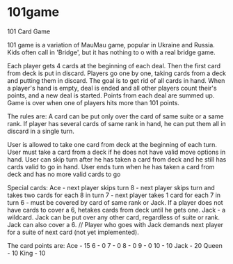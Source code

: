 # 101game
101 Card Game

101 game is a variation of MauMau game, popular in Ukraine and Russia. Kids often call in 'Bridge', but it has nothing to o with a real bridge game.

Each player gets 4 cards at the beginning of each deal. Then the first card from deck is put in discard.
Players go one by one, taking cards from a deck and putting them in discard.
The goal is to get rid of all cards in hand.
When a player's hand is empty, deal is ended and all other players count their's points, and a new deal is started.
Points from each deal are summed up.
Game is over when one of players hits more than 101 points.

The rules are:
A card can be put only over the card of same suite or a same rank.
If player has several cards of same rank in hand, he can put them all in discard in a single turn.

User is allowed to take one card from deck at the beginning of each turn.
User must take a card from a deck if he does not have valid move options in hand.
User can skip turn after he has taken a card from deck and he still has cards valid to go in hand.
User ends turn when he has taken a card from deck and has no more valid cards to go

Special cards:
Ace - next player skips turn
8   - next player skips turn and takes two cards for each 8 in turn
7   - next player takes 1 card for each 7 in turn
6   - must be covered by card of same rank or Jack. If a player does not have cards to cover a 6, hetakes cards from deck until he gets one.
Jack - a wildcard. Jack can be put over any other card, regardless of suite or rank. Jack can also cover a 6.
// Player who goes with Jack demands next player for a suite of next card (not yet implemented).

The card points are:
Ace - 15
6     - 0
7     - 0
8     - 0
9     - 0
10    - 10
Jack  - 20
Queen - 10
King  - 10



